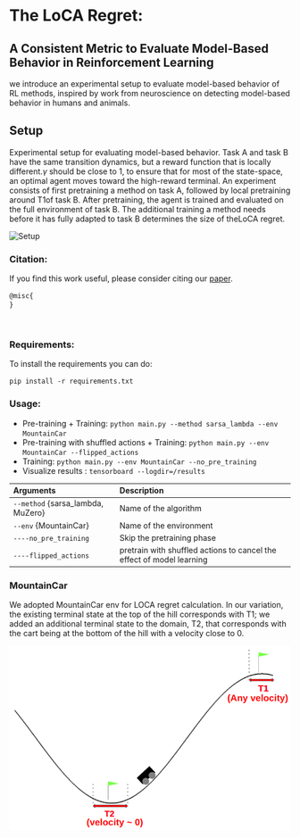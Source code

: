 # The LoCA Regret: 

## A Consistent Metric to Evaluate Model-Based Behavior in Reinforcement Learning

we introduce an experimental setup to evaluate model-based behavior of RL methods, 
inspired by work from neuroscience on detecting model-based behavior in humans and animals.

## Setup

Experimental setup for evaluating model-based behavior.  Task A and task B have the same transition dynamics, but a 
reward function that is locally different.$\gamma$ should be close to 1, to ensure that for most of the state-space, an optimal 
agent moves toward the high-reward terminal. An experiment consists of first pretraining a method on task A, 
followed by local pretraining around T1of task B. After pretraining, the agent is trained and evaluated on the full 
environment of task B. The additional training a method needs before it has fully adapted to task B determines the size
 of theLoCA regret.
 
 ![Setup]( <img width=“500” height=“400" alt=“sample1_3” src=“https://user-images.githubusercontent.com/38594307/79504376-d0396880-8000-11ea-92ef-9d0113b0d4fd.png”>)

 
 ### Citation:

If you find this work useful, please consider citing our [paper]().
```
@misc{
}
```
<br/>

### Requirements:
To install the requirements you can do:

```
pip install -r requirements.txt
```

### Usage:
* Pre-training + Training: ```python main.py --method sarsa_lambda --env MountainCar ```
* Pre-training with shuffled actions + Training: ```python main.py --env MountainCar --flipped_actions```
* Training: ```python main.py --env MountainCar --no_pre_training ```
* Visualize results : ```tensorboard --logdir=/results```

|Arguments | Description|
|:-------------|:-------------|
| `--method` {sarsa_lambda, MuZero}                      |Name of the algorithm|
| `--env`    {MountainCar}                      |Name of the environment|
| `----no_pre_training`            |Skip the pretraining phase|
| `----flipped_actions`          |pretrain with shuffled actions to cancel the effect of model learning|

### MountainCar
We adopted MountainCar env for LOCA regret calculation. In our variation, the existing terminal state at the top of the 
hill corresponds with T1; we added an additional terminal state to the domain, T2, that corresponds with the cart being 
at the bottom of the hill with a velocity close to 0.

![MountainCar](img/mountaincar.png)
